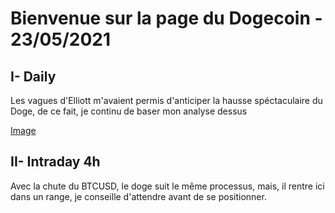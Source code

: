 # Bienvenue sur la page du Dogecoin - 23/05/2021


## I- Daily 

Les vagues d'Elliott m'avaient permis d'anticiper la hausse spéctaculaire du Doge, de ce fait, je continu de baser mon analyse dessus 


[Image](https://github.com/VlrTRD/analyse_technique/blob/Cryptomonnaies/DOGE/23-05-2021/Charts/Doge_Daily.png)

## II- Intraday 4h

Avec la chute du BTCUSD, le doge suit le même processus, mais, il rentre ici dans un range, je conseille d'attendre avant de se positionner.
